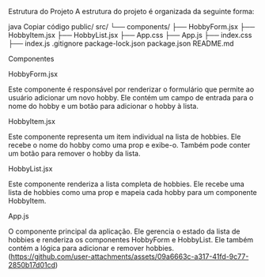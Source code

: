 Estrutura do Projeto
A estrutura do projeto é organizada da seguinte forma:
 
java
Copiar código
public/
src/
  └── components/
      ├── HobbyForm.jsx
      ├── HobbyItem.jsx
      ├── HobbyList.jsx
  ├── App.css
  ├── App.js
  ├── index.css
  ├── index.js
.gitignore
package-lock.json
package.json
README.md
 
Componentes

HobbyForm.jsx

Este componente é responsável por renderizar o formulário que permite ao usuário adicionar um novo hobby. Ele contém um campo de entrada para o nome do hobby e um botão para adicionar o hobby à lista.
 
HobbyItem.jsx

Este componente representa um item individual na lista de hobbies. Ele recebe o nome do hobby como uma prop e exibe-o. Também pode conter um botão para remover o hobby da lista.
 
HobbyList.jsx

Este componente renderiza a lista completa de hobbies. Ele recebe uma lista de hobbies como uma prop e mapeia cada hobby para um componente HobbyItem.
 
App.js

O componente principal da aplicação. Ele gerencia o estado da lista de hobbies e renderiza os componentes HobbyForm e HobbyList. Ele também contém a lógica para adicionar e remover hobbies.
(https://github.com/user-attachments/assets/09a6663c-a317-41fd-9c77-2850b17d01cd)

